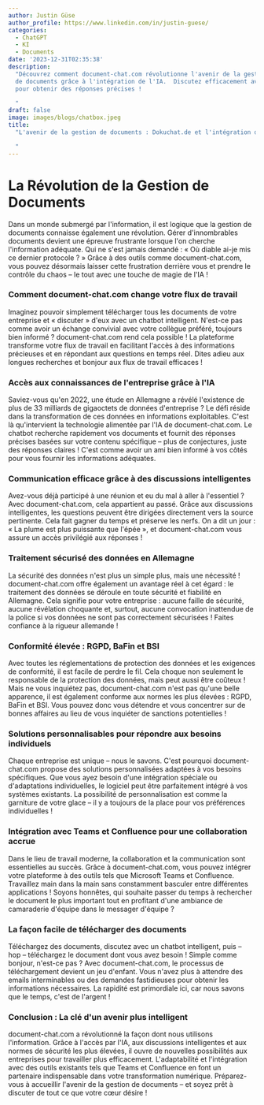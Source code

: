 ```yaml
---
author: Justin Güse
author_profile: https://www.linkedin.com/in/justin-guese/
categories:
  - ChatGPT
  - KI
  - Documents
date: '2023-12-31T02:35:38'
description:
  "Découvrez comment document-chat.com révolutionne l'avenir de la gestion
  de documents grâce à l'intégration de l'IA.  Discutez efficacement avec les documents
  pour obtenir des réponses précises !

  "
draft: false
image: images/blogs/chatbox.jpeg
title:
  "L'avenir de la gestion de documents : Dokuchat.de et l'intégration de l'IA

  "
---
```


# La Révolution de la Gestion de Documents

Dans un monde submergé par l'information, il est logique que la gestion de documents connaisse également une révolution. Gérer d'innombrables documents devient une épreuve frustrante lorsque l'on cherche l'information adéquate. Qui ne s'est jamais demandé : « Où diable ai-je mis ce dernier protocole ? » Grâce à des outils comme document-chat.com, vous pouvez désormais laisser cette frustration derrière vous et prendre le contrôle du chaos – le tout avec une touche de magie de l'IA !

### Comment document-chat.com change votre flux de travail

Imaginez pouvoir simplement télécharger tous les documents de votre entreprise et « discuter » d'eux avec un chatbot intelligent. N'est-ce pas comme avoir un échange convivial avec votre collègue préféré, toujours bien informé ? document-chat.com rend cela possible ! La plateforme transforme votre flux de travail en facilitant l'accès à des informations précieuses et en répondant aux questions en temps réel. Dites adieu aux longues recherches et bonjour aux flux de travail efficaces !

### Accès aux connaissances de l'entreprise grâce à l'IA

Saviez-vous qu'en 2022, une étude en Allemagne a révélé l'existence de plus de 33 milliards de gigaoctets de données d'entreprise ? Le défi réside dans la transformation de ces données en informations exploitables. C'est là qu'intervient la technologie alimentée par l'IA de document-chat.com. Le chatbot recherche rapidement vos documents et fournit des réponses précises basées sur votre contenu spécifique – plus de conjectures, juste des réponses claires ! C'est comme avoir un ami bien informé à vos côtés pour vous fournir les informations adéquates.

### Communication efficace grâce à des discussions intelligentes

Avez-vous déjà participé à une réunion et eu du mal à aller à l'essentiel ? Avec document-chat.com, cela appartient au passé. Grâce aux discussions intelligentes, les questions peuvent être dirigées directement vers la source pertinente. Cela fait gagner du temps et préserve les nerfs. On a dit un jour : « La plume est plus puissante que l'épée », et document-chat.com vous assure un accès privilégié aux réponses !

### Traitement sécurisé des données en Allemagne

La sécurité des données n'est plus un simple plus, mais une nécessité ! document-chat.com offre également un avantage réel à cet égard : le traitement des données se déroule en toute sécurité et fiabilité en Allemagne. Cela signifie pour votre entreprise : aucune faille de sécurité, aucune révélation choquante et, surtout, aucune convocation inattendue de la police si vos données ne sont pas correctement sécurisées ! Faites confiance à la rigueur allemande !

### Conformité élevée : RGPD, BaFin et BSI

Avec toutes les réglementations de protection des données et les exigences de conformité, il est facile de perdre le fil. Cela choque non seulement le responsable de la protection des données, mais peut aussi être coûteux ! Mais ne vous inquiétez pas, document-chat.com n'est pas qu'une belle apparence, il est également conforme aux normes les plus élevées : RGPD, BaFin et BSI. Vous pouvez donc vous détendre et vous concentrer sur de bonnes affaires au lieu de vous inquiéter de sanctions potentielles !

### Solutions personnalisables pour répondre aux besoins individuels

Chaque entreprise est unique – nous le savons. C'est pourquoi document-chat.com propose des solutions personnalisées adaptées à vos besoins spécifiques. Que vous ayez besoin d'une intégration spéciale ou d'adaptations individuelles, le logiciel peut être parfaitement intégré à vos systèmes existants. La possibilité de personnalisation est comme la garniture de votre glace – il y a toujours de la place pour vos préférences individuelles !

### Intégration avec Teams et Confluence pour une collaboration accrue

Dans le lieu de travail moderne, la collaboration et la communication sont essentielles au succès. Grâce à document-chat.com, vous pouvez intégrer votre plateforme à des outils tels que Microsoft Teams et Confluence. Travaillez main dans la main sans constamment basculer entre différentes applications ! Soyons honnêtes, qui souhaite passer du temps à rechercher le document le plus important tout en profitant d'une ambiance de camaraderie d'équipe dans le messager d'équipe ?

### La façon facile de télécharger des documents

Téléchargez des documents, discutez avec un chatbot intelligent, puis – hop – téléchargez le document dont vous avez besoin ! Simple comme bonjour, n'est-ce pas ? Avec document-chat.com, le processus de téléchargement devient un jeu d'enfant. Vous n'avez plus à attendre des emails interminables ou des demandes fastidieuses pour obtenir les informations nécessaires. La rapidité est primordiale ici, car nous savons que le temps, c'est de l'argent !

### Conclusion : La clé d'un avenir plus intelligent

document-chat.com a révolutionné la façon dont nous utilisons l'information. Grâce à l'accès par l'IA, aux discussions intelligentes et aux normes de sécurité les plus élevées, il ouvre de nouvelles possibilités aux entreprises pour travailler plus efficacement. L'adaptabilité et l'intégration avec des outils existants tels que Teams et Confluence en font un partenaire indispensable dans votre transformation numérique. Préparez-vous à accueillir l'avenir de la gestion de documents – et soyez prêt à discuter de tout ce que votre cœur désire !
